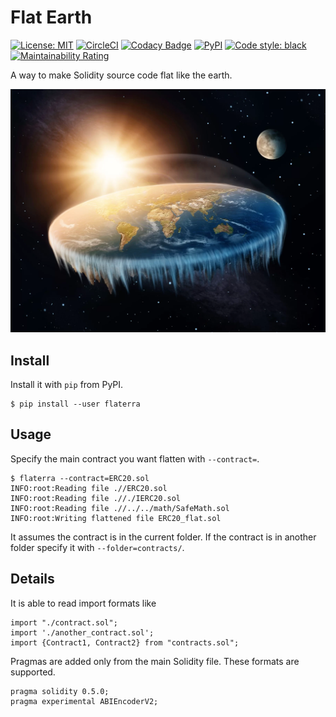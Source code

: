 # Flat Earth

[![License: MIT](https://img.shields.io/badge/License-MIT-blue.svg)](https://opensource.org/licenses/MIT)
[![CircleCI](https://circleci.com/gh/cleanunicorn/flaterra/tree/master.svg?style=shield)](https://circleci.com/gh/cleanunicorn/flaterra)
[![Codacy Badge](https://api.codacy.com/project/badge/Grade/98178f0ea4ce44ecbb5dc7a918ba94f7)](https://www.codacy.com/app/lucadanielcostin/flaterra)
[![PyPI](https://img.shields.io/pypi/v/flaterra.svg)](https://pypi.org/project/flaterra/)
[![Code style: black](https://img.shields.io/badge/code%20style-black-000000.svg)](https://github.com/ambv/black)
[![Maintainability Rating](https://sonarcloud.io/api/project_badges/measure?project=cleanunicorn_flaterra&metric=sqale_rating)](https://sonarcloud.io/dashboard?id=cleanunicorn_flaterra)

A way to make Solidity source code flat like the earth.

![Flat Earth](./static/flat-earth.png)

## Install

Install it with `pip` from PyPI.

```console
$ pip install --user flaterra
```

## Usage

Specify the main contract you want flatten with `--contract=`.

```console
$ flaterra --contract=ERC20.sol
INFO:root:Reading file .//ERC20.sol
INFO:root:Reading file .//./IERC20.sol
INFO:root:Reading file .//../../math/SafeMath.sol
INFO:root:Writing flattened file ERC20_flat.sol
```

It assumes the contract is in the current folder. If the contract is in another folder specify it with `--folder=contracts/`.

## Details

It is able to read import formats like

```solidity
import "./contract.sol";
import './another_contract.sol';
import {Contract1, Contract2} from "contracts.sol";
```

Pragmas are added only from the main Solidity file. These formats are supported.

```solidity
pragma solidity 0.5.0;
pragma experimental ABIEncoderV2;
```